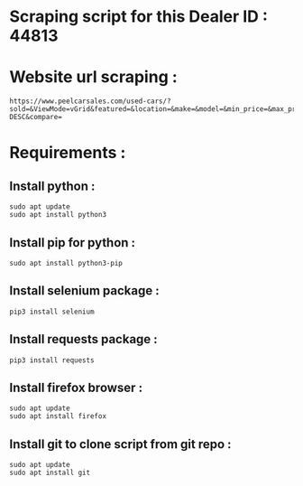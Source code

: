 # Scraping script for this Dealer ID : 44813

# Website url scraping :
    https://www.peelcarsales.com/used-cars/?sold=&ViewMode=vGrid&featured=&location=&make=&model=&min_price=&max_price=&min_year=&max_year=&min_kilometers=&max_kilometers=&body_style=&engine=&transmission=&exteriorcolor=&sortby=Price-DESC&compare=

# Requirements :

## Install python : 
	sudo apt update
	sudo apt install python3
## Install pip for python :
	sudo apt install python3-pip
 
## Install selenium package :
	pip3 install selenium
 
## Install requests package :
	pip3 install requests
 
## Install firefox browser :
	sudo apt update
	sudo apt install firefox
 
## Install git to clone script from git repo :
	sudo apt update
	sudo apt install git
